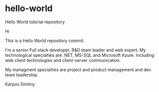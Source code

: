 # hello-world
Hello World tutorial repository

Hi

This is a Hello World repository commit.

I'm a senior Full stack developer, R&D team leader and web expert.
My technological specialties are .NET, MS-SQL and Microsoft Azure. Including web client technologies and client-server communication.

My managment specialties are project and product management and dev team leadership.

Karpov Dmitriy
